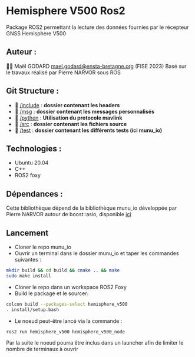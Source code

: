 # Hemisphere V500 Ros2

Package ROS2 permettant la lecture des données fournies par le récepteur GNSS Hemisphere V500

## Auteur :

:student: Maël GODARD <mael.godard@ensta-bretagne.org> (FISE 2023)
Basé sur le travaux réalisé par Pierre NARVOR sous ROS

## Git Structure :

* :file_folder: [/include](include) : **dossier contenant les headers**
* :file_folder: [/msg](msg) : **dossier contenant les messages personnalisés**
* :file_folder: [/python](python) : **Utilisation du protocole mavlink**
* :file_folder: [/src](src) : **dossier contenant les fichiers source**
* :file_folder: [/test](test) : **dossier contenant les différents tests (ici munu_io)**

## Technologies :

* Ubuntu 20.04
* C++
* ROS2 foxy

## Dépendances :

Cette bibliothèque dépend de la bibliothèque munu_io développée par Pierre NARVOR autour de boost::asio, disponible [ici](https://github.com/godardma/munu_io)


## Lancement

* Cloner le repo munu_io
* Ouvrir un terminal dans le dossier munu_io et taper les commandes suivantes :
```bash
mkdir build && cd build && cmake .. && make
sudo make install
```
* Cloner le repo dans un workspace ROS2 Foxy
* Build le package et le sourcer:
```bash
colcon build --packages-select hemisphere_v500
. install/setup.bash
```
* Le noeud peut-être lancé via la commande :
```bash
ros2 run hemisphere_v500 hemisphere_v500_node
```
Par la suite le noeud pourra être inclus dans un launcher afin de limiter le nombre de terminaux à ouvrir


